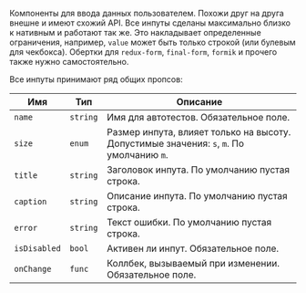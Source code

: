 Компоненты для ввода данных пользователем. Похожи друг на друга внешне и имеют схожий API. Все инпуты сделаны максимально близко к нативным и работают так же. Это накладывает определенные ограничения, например, `value` может быть только строкой (или булевым для чекбокса). Обертки для `redux-form`, `final-form`, `formik` и прочего также нужно самостоятельно.

Все инпуты принимают ряд общих пропсов:

| Имя          | Тип      | Описание                                                                                 |
| ------------ | -------- | ---------------------------------------------------------------------------------------- |
| `name`       | `string` | Имя для автотестов. Обязательное поле.                                                   |
| `size`       | `enum`   | Размер инпута, влияет только на высоту. Допустимые значения: `s`, `m`. По умолчанию `m`. |
| `title`      | `string` | Заголовок инпута. По умолчанию пустая строка.                                            |
| `caption`    | `string` | Описание инпута. По умолчанию пустая строка.                                             |
| `error`      | `string` | Текст ошибки. По умолчанию пустая строка.                                                |
| `isDisabled` | `bool`   | Активен ли инпут. Обязательное поле.                                                     |
| `onChange`   | `func`   | Коллбек, вызываемый при изменении. Обязательное поле.                                    |
